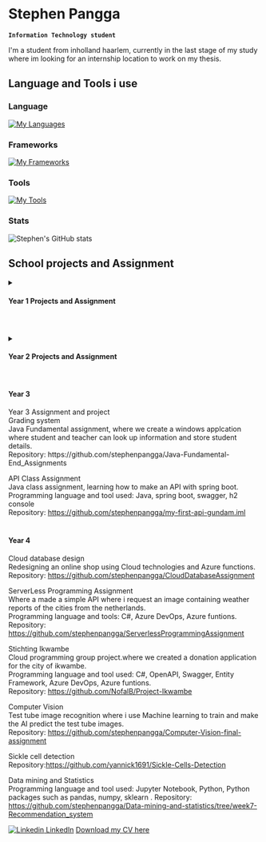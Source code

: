 # Stephen Pangga

**`Information Technology student`**

I'm a student from inholland haarlem, currently in the last stage of my study where im looking for an internship location to work on my thesis.

## Language and Tools i use ##

### Language
[![My Languages](https://skillicons.dev/icons?i=html,css,cs,php,java,py )](https://skillicons.dev)


### Frameworks
[![My Frameworks](https://skillicons.dev/icons?i=spring,laravel,dotnet )](https://skillicons.dev)

### Tools
[![My Tools](https://skillicons.dev/icons?i=vscode,visualstudio,github,idea,jenkins,azure)](https://skillicons.dev)

### Stats
![Stephen's GitHub stats](https://github-readme-stats.vercel.app/api?username=stephenpangga&show_icons=true&theme=dracula)
<!-- some of the logo
<img align="left" alt="Java" width="30px" style="padding-right:10px;" src="https://cdn.jsdelivr.net/gh/devicons/devicon/icons/java/java-original.svg"/>
<img align="left" alt="Spring" width="30px" style="padding-right:10px;" src="https://cdn.jsdelivr.net/gh/devicons/devicon/icons/spring/spring-original.svg" />
<img align="left" alt="Git" width="30px" style="padding-right:10px;" src="https://cdn.jsdelivr.net/gh/devicons/devicon/icons/git/git-original.svg" />
<img align="left" alt="Linux" width="30px" style="padding-right:10px;" src="https://cdn.jsdelivr.net/gh/devicons/devicon/icons/linux/linux-original.svg" />
<img align="left" alt="HTML" width="30px" style="padding-right:10px;" src="https://cdn.jsdelivr.net/gh/devicons/devicon/icons/html5/html5-plain.svg" />
<img align="left" alt="CSS" width="30px" style="padding-right:10px;" src="https://cdn.jsdelivr.net/gh/devicons/devicon/icons/css3/css3-plain.svg" />
<img align="left" alt="JavaScript" width="30px" style="padding-right:10px;" src="https://cdn.jsdelivr.net/gh/devicons/devicon/icons/javascript/javascript-plain.svg" />
<img align="left" alt="Python" width="30px" style="padding-right:10px;" src="https://cdn.jsdelivr.net/gh/devicons/devicon/icons/python/python-plain.svg" />
<img align="left" alt="GitHub" width="30px" style="padding-right:10px;" src="https://cdn.jsdelivr.net/gh/devicons/devicon/icons/github/github-original.svg" />
-->


## School projects and Assignment 

<details>
    <summary> <h4> Year 1 Projects and Assignment </h4></summary>
    Project Someren <br/>
    Project where we implement a database scheme with an application for the school event for someren. <br/>
    Programming language and tool used: C#, MySQL, ERD <br/>
    Repository: https://github.com/stephenpangga/Project-Someren 
    <br/>
    Project Chapeau <br/>
    Designing and creating an windows application. <br/>
    Programming language and tool: C#, windows from, MySQL database <br/>
    Repository: https://github.com/stephenpangga/Project-Chapeau <br/>
</details>

#
<details>
    <summary> <h4> Year 2 Projects and Assignment </h4></summary>
    PHP assigment <br/>
    Repository: https://github.com/stephenpangga/PHP2-Project <br/>
    Haarlem Festival <br/>
    Repository: <br/>
    NoSQL project<br/>
    Repository: https://github.com/stephenpangga/NoSql-Group-Project <br/>
    Code Generation <br/>
    Repository: https://github.com/stephenpangga/Project-Code-Generation-1920 <br/>
</details>

#
#### Year 3
<detail>
    <summary> Year 3 Assignment and project</summary>
</details>
Grading system <br/>
Java Fundamental assignment, where we create a windows applcation where student and teacher can look up information and store student details. <br/>
Repository: https://github.com/stephenpangga/Java-Fundamental-End_Assignments <br/>

API Class Assignment <br/>
Java class assignment, learning how to make an API with spring boot.<br/>
Programming language and tool used: Java, spring boot, swagger, h2 console <br/>
Repository: https://github.com/stephenpangga/my-first-api-gundam.iml <br/>


#
#### Year 4
Cloud database design <br/>
Redesigning an online shop using Cloud technologies and Azure functions. <br/>
Repository: https://github.com/stephenpangga/CloudDatabaseAssignment <br/>

ServerLess Programming Assignment <br/>
Where a made a simple API where i request an image containing weather reports of the cities from the netherlands. <br/>
Programming language and tools:  C#, Azure DevOps, Azure funtions. <br/>
Repository: https://github.com/stephenpangga/ServerlessProgrammingAssignment <br/>

Stichting Ikwambe <br/>
Cloud programming group project.where we created a donation application for the city of ikwambe.<br/>
Programming language and tool used: C#, OpenAPI, Swagger, Entity Framework, Azure DevOps, Azure funtions. <br/>
Repository: https://github.com/NofalB/Project-Ikwambe <br/>

Computer Vision <br/>
Test tube image recognition where i use Machine learning to train and make the AI predict the test tube images.<br/>
Repository: https://github.com/stephenpangga/Computer-Vision-final-assignment <br/>

Sickle cell detection <br/>
Repository:https://github.com/yannick1691/Sickle-Cells-Detection<br/>

Data mining and Statistics <br/>
Programming language and tool used: Jupyter Notebook, Python, Python packages such as pandas, numpy, sklearn .
Repository: https://github.com/stephenpangga/Data-mining-and-statistics/tree/week7-Recommendation_system <br/>
</details>

[![Linkedin](https://i.stack.imgur.com/gVE0j.png) LinkedIn](https://www.linkedin.com/in/stephen-pangga/)
<a href="https://github.com/stephenpangga/stephenpangga/raw/main/files/Stephen_pangga_CV.pdf" target="_blank" download> Download my CV here </a>
